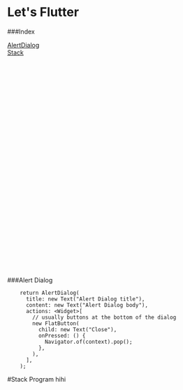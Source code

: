 # Let's Flutter  

###Index   

[AlertDialog](###alert-dialog)  
[Stack](#stack-program)

~~~



































~~~


###Alert Dialog
~~~
    return AlertDialog(
      title: new Text("Alert Dialog title"),
      content: new Text("Alert Dialog body"),
      actions: <Widget>[
        // usually buttons at the bottom of the dialog
        new FlatButton(
          child: new Text("Close"),
          onPressed: () {
            Navigator.of(context).pop();
          },
        ),
      ],
    );
~~~

#Stack Program
hihi